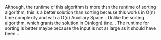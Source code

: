 Although, the runtime of this algorithm is more than the runtime of sorting algorithm, this is a better solution than sorting because this works in O(n) time complexity and with a O(n) Auxiliary Space... Unlike the sorting algorithm, which grants the solution in O(nlogn) time...
The runtime for sorting is better maybe because the input is not as large as it should have been...